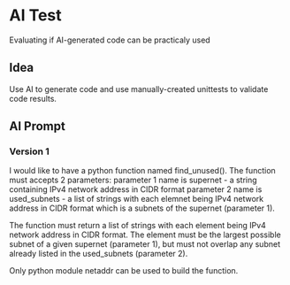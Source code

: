 # AI Test

Evaluating if AI-generated code can be practicaly used

## Idea

Use AI to generate code and use manually-created unittests to validate code results.

## AI Prompt

### Version 1
I would like to have a python function named find_unused().
The function must accepts 2 parameters:
parameter 1 name is supernet - a string containing IPv4 network address in CIDR format
parameter 2 name is used_subnets - a list of strings with each elemnet being IPv4 network address in CIDR format which is a subnets of the supernet (parameter 1).

The function must return a list of strings with each element being IPv4 network address in CIDR format. The element must be the largest possible subnet of a given supernet (parameter 1), but must not overlap any subnet already listed in the used_subnets (parameter 2).

Only python module netaddr can be used to build the function.
